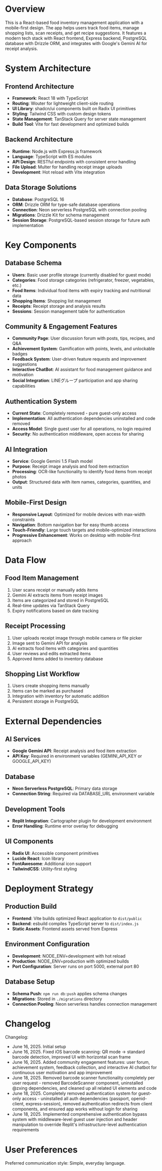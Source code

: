 # Overview

This is a React-based food inventory management application with a mobile-first design. The app helps users track food items, manage shopping lists, scan receipts, and get recipe suggestions. It features a modern tech stack with React frontend, Express backend, PostgreSQL database with Drizzle ORM, and integrates with Google's Gemini AI for receipt analysis.

# System Architecture

## Frontend Architecture
- **Framework**: React 18 with TypeScript
- **Routing**: Wouter for lightweight client-side routing
- **UI Library**: shadcn/ui components built on Radix UI primitives
- **Styling**: Tailwind CSS with custom design tokens
- **State Management**: TanStack Query for server state management
- **Build Tool**: Vite for fast development and optimized builds

## Backend Architecture
- **Runtime**: Node.js with Express.js framework
- **Language**: TypeScript with ES modules
- **API Design**: RESTful endpoints with consistent error handling
- **File Upload**: Multer for handling receipt image uploads
- **Development**: Hot reload with Vite integration

## Data Storage Solutions
- **Database**: PostgreSQL 16
- **ORM**: Drizzle ORM for type-safe database operations
- **Connection**: Neon serverless PostgreSQL with connection pooling
- **Migrations**: Drizzle Kit for schema management
- **Session Storage**: PostgreSQL-based session storage for future auth implementation

# Key Components

## Database Schema
- **Users**: Basic user profile storage (currently disabled for guest mode)
- **Categories**: Food storage categories (refrigerator, freezer, vegetables, etc.)
- **Food Items**: Individual food items with expiry tracking and nutritional data
- **Shopping Items**: Shopping list management
- **Receipts**: Receipt storage and analysis results
- **Sessions**: Session management table for authentication

## Community & Engagement Features
- **Community Page**: User discussion forum with posts, tips, recipes, and Q&A
- **Achievement System**: Gamification with points, levels, and unlockable badges
- **Feedback System**: User-driven feature requests and improvement suggestions
- **Interactive ChatBot**: AI assistant for food management guidance and motivation
- **Social Integration**: LINEグループ participation and app sharing capabilities

## Authentication System
- **Current State**: Completely removed - pure guest-only access
- **Implementation**: All authentication dependencies uninstalled and code removed
- **Access Model**: Single guest user for all operations, no login required
- **Security**: No authentication middleware, open access for sharing

## AI Integration
- **Service**: Google Gemini 1.5 Flash model
- **Purpose**: Receipt image analysis and food item extraction
- **Processing**: OCR-like functionality to identify food items from receipt photos
- **Output**: Structured data with item names, categories, quantities, and units

## Mobile-First Design
- **Responsive Layout**: Optimized for mobile devices with max-width constraints
- **Navigation**: Bottom navigation bar for easy thumb access
- **Touch-Friendly**: Large touch targets and mobile-optimized interactions
- **Progressive Enhancement**: Works on desktop with mobile-first approach

# Data Flow

## Food Item Management
1. User scans receipt or manually adds items
2. Gemini AI extracts items from receipt images
3. Items are categorized and stored in PostgreSQL
4. Real-time updates via TanStack Query
5. Expiry notifications based on date tracking

## Receipt Processing
1. User uploads receipt image through mobile camera or file picker
2. Image sent to Gemini API for analysis
3. AI extracts food items with categories and quantities
4. User reviews and edits extracted items
5. Approved items added to inventory database

## Shopping List Workflow
1. Users create shopping items manually
2. Items can be marked as purchased
3. Integration with inventory for automatic addition
4. Persistent storage in PostgreSQL

# External Dependencies

## AI Services
- **Google Gemini API**: Receipt analysis and food item extraction
- **API Key**: Required in environment variables (GEMINI_API_KEY or GOOGLE_API_KEY)

## Database
- **Neon Serverless PostgreSQL**: Primary data storage
- **Connection String**: Required via DATABASE_URL environment variable

## Development Tools
- **Replit Integration**: Cartographer plugin for development environment
- **Error Handling**: Runtime error overlay for debugging

## UI Components
- **Radix UI**: Accessible component primitives
- **Lucide React**: Icon library
- **FontAwesome**: Additional icon support
- **TailwindCSS**: Utility-first styling

# Deployment Strategy

## Production Build
- **Frontend**: Vite builds optimized React application to `dist/public`
- **Backend**: esbuild compiles TypeScript server to `dist/index.js`
- **Static Assets**: Frontend assets served from Express

## Environment Configuration
- **Development**: NODE_ENV=development with hot reload
- **Production**: NODE_ENV=production with optimized builds
- **Port Configuration**: Server runs on port 5000, external port 80

## Database Setup
- **Schema Push**: `npm run db:push` applies schema changes
- **Migrations**: Stored in `./migrations` directory
- **Connection Pooling**: Neon serverless handles connection management

# Changelog

Changelog:
- June 16, 2025. Initial setup
- June 16, 2025. Fixed iOS barcode scanning: QR mode → standard barcode detection, improved UI with horizontal scan frame
- June 16, 2025. Added community engagement features: user forum, achievement system, feedback collection, and interactive AI chatbot for continuous user motivation and app improvement
- June 18, 2025. Removed barcode scanner functionality completely per user request - removed BarcodeScanner component, uninstalled @zxing dependencies, and cleaned up all related UI elements and code
- June 18, 2025. Completely removed authentication system for guest-only access - uninstalled all auth dependencies (passport, openid-client, express-session), removed authentication redirects from client components, and ensured app works without login for sharing
- June 18, 2025. Implemented comprehensive authentication bypass system with middleware-level guest user injection and header manipulation to override Replit's infrastructure-level authentication requirements

# User Preferences

Preferred communication style: Simple, everyday language.